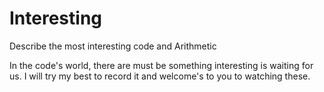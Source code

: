 # Interesting
Describe the most interesting code and Arithmetic

In the code's world, there are must be something interesting is waiting for us.
I will try my best to record it and welcome's to you to watching these.
